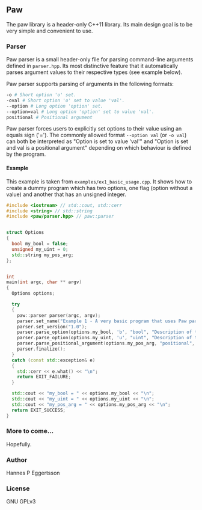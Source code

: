 ## Paw
The paw library is a header-only C++11 library.
Its main design goal is to be very simple and convenient to use.

### Parser
Paw parser is a small header-only file for parsing command-line arguments defined in `parser.hpp`.
Its most distinctive feature that it automatically parses argument values to their respective types (see example below).

Paw parser supports parsing of arguments in the following formats:
```sh
-o # Short option 'o' set.
-oval # Short option 'o' set to value 'val'.
--option # Long option 'option' set.
--option=val # Long option 'option' set to value 'val'.
positional # Positional argument
```
Paw parser forces users to explicitly set options to their value using an equals sign ('='). The commonly allowed format `--option val` (or `-o val`) can both be interpreted as "Option is set to value 'val'" and "Option is set and val is a positional argument" depending on which behaviour is defined by the program.

#### Example
This example is taken from `examples/ex1_basic_usage.cpp`.
It shows how to create a dummy program which has two options, one flag (option without a value) and another that has an unsigned integer.
```cpp
#include <iostream> // std::cout, std::cerr
#include <string> // std::string
#include <paw/parser.hpp> // paw::parser


struct Options
{
  bool my_bool = false;
  unsigned my_uint = 0;
  std::string my_pos_arg;
};


int
main(int argc, char ** argv)
{
  Options options;

  try
  {
    paw::parser parser(argc, argv);
    parser.set_name("Example 1 - A very basic program that uses Paw parser.");
    parser.set_version("1.0");
    parser.parse_option(options.my_bool, 'b', "bool", "Description of the option.");
    parser.parse_option(options.my_uint, 'u', "uint", "Description of the option.", "N");
    parser.parse_positional_argument(options.my_pos_arg, "positional", "Description of pos arg.");
    parser.finalize();
  }
  catch (const std::exception& e)
  {
    std::cerr << e.what() << "\n";
    return EXIT_FAILURE;
  }

  std::cout << "my_bool = " << options.my_bool << "\n";
  std::cout << "my_uint = " << options.my_uint << "\n";
  std::cout << "my_pos_arg = " << options.my_pos_arg << "\n";
  return EXIT_SUCCESS;
}
```

### More to come...
Hopefully.

### Author
Hannes P Eggertsson

### License
GNU GPLv3
